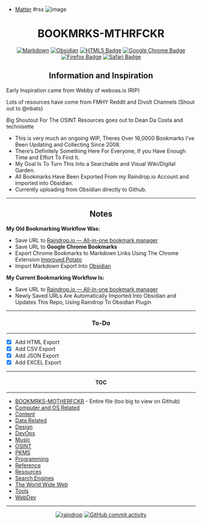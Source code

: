 - [Matter](https://kewbi.sh/matter/) #rss
![image](https://user-images.githubusercontent.com/9169633/195195009-23cef4cb-e1ca-4d4b-831c-1f7145e66be3.png)

<h1 align="center">BOOKMRKS-MTHRFCKR</h1>

<div align="center">

  <a href="">![Markdown](https://img.shields.io/badge/markdown-%23000000.svg?style=for-the-badge&logo=markdown&logoColor=white)</a>
  <a href="">![Obsidian](https://img.shields.io/badge/Obsidian-%23483699.svg?style=for-the-badge&logo=obsidian&logoColor=white)</a>
  <a href="">![HTML5 Badge](https://img.shields.io/badge/HTML5-E34F26?logo=html5&logoColor=fff&style=for-the-badge)</a>
  <a href="">![Google Chrome Badge](https://img.shields.io/badge/Google%20Chrome-4285F4?logo=googlechrome&logoColor=fff&style=for-the-badge)</a>
  <a href="">![Firefox Badge](https://img.shields.io/badge/Firefox-FF7139?logo=firefox&logoColor=fff&style=for-the-badge)</a>
  <a href="">![Safari Badge](https://img.shields.io/badge/Safari-000?logo=safari&logoColor=fff&style=for-the-badge)</a>


</div>







<h2 align="center">Information and Inspiration</h2>



Early Inspiration came from Webby of weboas.is (RIP)

Lots of resources have come from FMHY Reddit and Divolt Channels (Shout out to @nbats)

Big Shoutout For The OSINT Resources goes out to Dean Da Costa and technisette



- This is very much an ongoing WIP, Theres Over 16,0000 Bookmarks I’ve Been Updating and Collecting Since 2008.
- There’s Definitely Something Here For Everyone, If you Have Enough Time and Effort To Find It.
- My Goal Is To Turn This Into a Searchable and Visual Wiki/Digital Garden.
- All Bookmarks Have Been Exported From my Raindrop.io Account and Imported into Obsidian.
- Currently uploading from Obsidian directly to Github.


---
<h2 align="center">Notes</h2>

**My Old Bookmarking Workflow Was:**

- Save URL to [Raindrop.io — All-in-one bookmark manager](https://raindrop.io/)
- Save URL to **Google Chrome Bookmarks**
- Export Chrome Bookmarks to Markdown Links Using The Chrome Extension [Improved Potato](https://chrome.google.com/webstore/detail/improved-potato/kjnippnbinaiaophckfmlbicclieefpf)
- Import Markdown Export Into [Obsidian](https://obsidian.md/)

**My Current Bookmarking Workflow Is:**

- Save URL to [Raindrop.io — All-in-one bookmark manager](https://raindrop.io/)
- Newly Saved URLs Are Automatically Imported Into Obsidian and Updates This Repo, Using Raindrop To Obsidian Plugin

---
<h3 align="center">To-Do</h3>

----


- [x] Add HTML Export
- [x] Add CSV Export
- [x] Add JSON Export
- [x] Add EXCEL Export

---

<h4 align="center">TOC</h4>

---

- [BOOKMRKS-MOTHERFCKR](BOOKMRKS-MTHRFCKR.md)  - Entire file (too big to view on Github)
- [Computer and OS Related](./Computer%20and%20OS%20Related.md)
- [Content](/Content.md)
- [Data Related](./Data%20Related.md)
- [Design](/Design.md)
- [DevOps](./DevOps.md)
- [Music](/Music.md)
- [OSINT](./OSINT.md)
- [PKMS](./PKMS.md)
- [Programming](/Programming.md)
- [Reference](/Reference.md)
- [Resources](/Resources.md)
- [Search Engines](./Search%20Engines.md)
- [The World Wide Web](./The%20World%20Wide%20Web.md)
- [Tools](./Tools.md)
- [WebDev](/WebDev.md)

---

<div align="center">

  <a href="">![raindrop](https://img.shields.io/badge/Raindrop.io-whoisdsmith-blue)</a>
  <a href="">![GitHub commit activity](https://img.shields.io/github/commit-activity/w/whoisdsmith/BOOKMRKS-MTHRFCKR)</a>


</div>